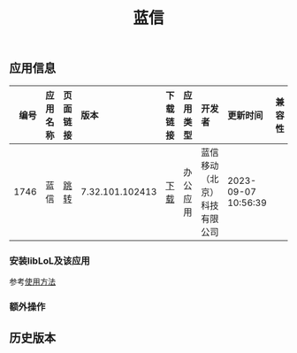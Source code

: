 ﻿---
id: 1746
title: 蓝信
toc: true
weight: 1746
---

## 应用信息 
|   编号 | 应用名称   | 页面链接                                        | 版本              | 下载链接                                                                  | 应用类型   | 开发者            | 更新时间                | 兼容性   |
|-----:|:-------|:--------------------------------------------|:----------------|:----------------------------------------------------------------------|:-------|:---------------|:--------------------|:------|
| 1746 | 蓝信     | [跳转](http://app.loongapps.cn/#/detail/1746) | 7.32.101.102413 | [下载](http://113.24.212.22:8090/upload/file/cn.lanxin-loongarch64.deb) | 办公应用   | 蓝信移动（北京）科技有限公司 | 2023-09-07 10:56:39 |       |
### 安装libLoL及该应用 
参考[使用方法](/docs/usage) 
### 额外操作 


## 历史版本 
 